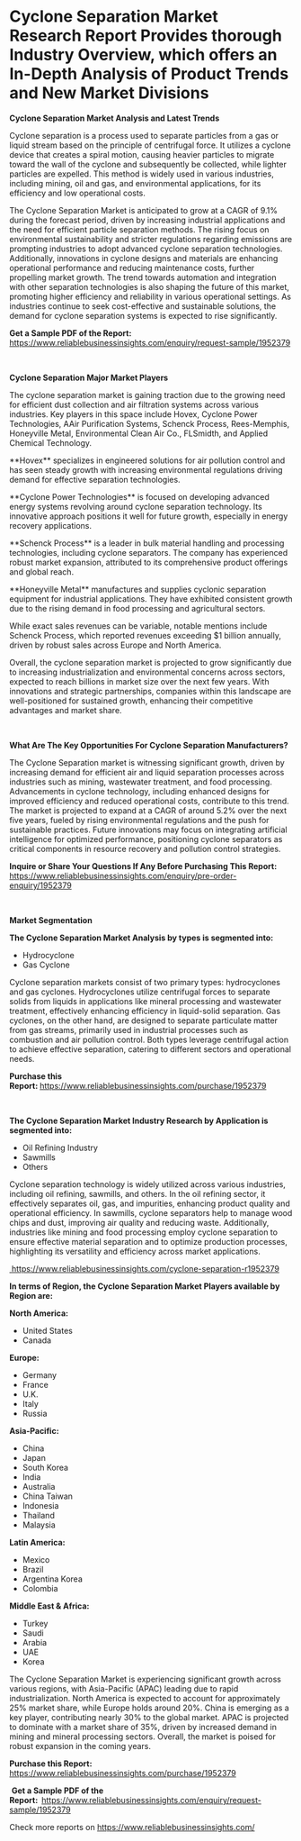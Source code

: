 <p><h1>Cyclone Separation Market Research Report Provides thorough Industry Overview, which offers an In-Depth Analysis of Product Trends and New Market Divisions</h1></p><p><strong>Cyclone Separation Market Analysis and Latest Trends</strong></p>
<p><p>Cyclone separation is a process used to separate particles from a gas or liquid stream based on the principle of centrifugal force. It utilizes a cyclone device that creates a spiral motion, causing heavier particles to migrate toward the wall of the cyclone and subsequently be collected, while lighter particles are expelled. This method is widely used in various industries, including mining, oil and gas, and environmental applications, for its efficiency and low operational costs.</p><p>The Cyclone Separation Market is anticipated to grow at a CAGR of 9.1% during the forecast period, driven by increasing industrial applications and the need for efficient particle separation methods. The rising focus on environmental sustainability and stricter regulations regarding emissions are prompting industries to adopt advanced cyclone separation technologies. Additionally, innovations in cyclone designs and materials are enhancing operational performance and reducing maintenance costs, further propelling market growth. The trend towards automation and integration with other separation technologies is also shaping the future of this market, promoting higher efficiency and reliability in various operational settings. As industries continue to seek cost-effective and sustainable solutions, the demand for cyclone separation systems is expected to rise significantly.</p></p>
<p><strong>Get a Sample PDF of the Report:&nbsp;</strong> <a href="https://www.reliablebusinessinsights.com/enquiry/request-sample/1952379?utm_campaign=2220&utm_medium=2&utm_source=Github&utm_content=ia&utm_term=20022025&utm_id=cyclone-separation">https://www.reliablebusinessinsights.com/enquiry/request-sample/1952379</a></p>
<p>&nbsp;</p>
<p><strong>Cyclone Separation Major Market Players</strong></p>
<p><p>The cyclone separation market is gaining traction due to the growing need for efficient dust collection and air filtration systems across various industries. Key players in this space include Hovex, Cyclone Power Technologies, AAir Purification Systems, Schenck Process, Rees-Memphis, Honeyville Metal, Environmental Clean Air Co., FLSmidth, and Applied Chemical Technology.</p><p>**Hovex** specializes in engineered solutions for air pollution control and has seen steady growth with increasing environmental regulations driving demand for effective separation technologies. </p><p>**Cyclone Power Technologies** is focused on developing advanced energy systems revolving around cyclone separation technology. Its innovative approach positions it well for future growth, especially in energy recovery applications.</p><p>**Schenck Process** is a leader in bulk material handling and processing technologies, including cyclone separators. The company has experienced robust market expansion, attributed to its comprehensive product offerings and global reach.</p><p>**Honeyville Metal** manufactures and supplies cyclonic separation equipment for industrial applications. They have exhibited consistent growth due to the rising demand in food processing and agricultural sectors.</p><p>While exact sales revenues can be variable, notable mentions include Schenck Process, which reported revenues exceeding $1 billion annually, driven by robust sales across Europe and North America. </p><p>Overall, the cyclone separation market is projected to grow significantly due to increasing industrialization and environmental concerns across sectors, expected to reach billions in market size over the next few years. With innovations and strategic partnerships, companies within this landscape are well-positioned for sustained growth, enhancing their competitive advantages and market share.</p></p>
<p>&nbsp;</p>
<p><strong>What Are The Key Opportunities For Cyclone Separation Manufacturers?</strong></p>
<p><p>The Cyclone Separation market is witnessing significant growth, driven by increasing demand for efficient air and liquid separation processes across industries such as mining, wastewater treatment, and food processing. Advancements in cyclone technology, including enhanced designs for improved efficiency and reduced operational costs, contribute to this trend. The market is projected to expand at a CAGR of around 5.2% over the next five years, fueled by rising environmental regulations and the push for sustainable practices. Future innovations may focus on integrating artificial intelligence for optimized performance, positioning cyclone separators as critical components in resource recovery and pollution control strategies.</p></p>
<p><strong>Inquire or Share Your Questions If Any Before Purchasing This Report:</strong> <a href="https://www.reliablebusinessinsights.com/enquiry/pre-order-enquiry/1952379?utm_campaign=2220&utm_medium=2&utm_source=Github&utm_content=ia&utm_term=20022025&utm_id=cyclone-separation">https://www.reliablebusinessinsights.com/enquiry/pre-order-enquiry/1952379</a></p>
<p>&nbsp;</p>
<p><strong>Market Segmentation</strong></p>
<p><strong>The Cyclone Separation Market Analysis by types is segmented into:</strong></p>
<p><ul><li>Hydrocyclone</li><li>Gas Cyclone</li></ul></p>
<p><p>Cyclone separation markets consist of two primary types: hydrocyclones and gas cyclones. Hydrocyclones utilize centrifugal forces to separate solids from liquids in applications like mineral processing and wastewater treatment, effectively enhancing efficiency in liquid-solid separation. Gas cyclones, on the other hand, are designed to separate particulate matter from gas streams, primarily used in industrial processes such as combustion and air pollution control. Both types leverage centrifugal action to achieve effective separation, catering to different sectors and operational needs.</p></p>
<p><strong>Purchase this Report:&nbsp;</strong><a href="https://www.reliablebusinessinsights.com/purchase/1952379?utm_campaign=2220&utm_medium=2&utm_source=Github&utm_content=ia&utm_term=20022025&utm_id=cyclone-separation">https://www.reliablebusinessinsights.com/purchase/1952379</a></p>
<p>&nbsp;</p>
<p><strong>The Cyclone Separation Market Industry Research by Application is segmented into:</strong></p>
<p><ul><li>Oil Refining Industry</li><li>Sawmills</li><li>Others</li></ul></p>
<p><p>Cyclone separation technology is widely utilized across various industries, including oil refining, sawmills, and others. In the oil refining sector, it effectively separates oil, gas, and impurities, enhancing product quality and operational efficiency. In sawmills, cyclone separators help to manage wood chips and dust, improving air quality and reducing waste. Additionally, industries like mining and food processing employ cyclone separation to ensure effective material separation and to optimize production processes, highlighting its versatility and efficiency across market applications.</p></p>
<p><a href="https://www.reliablebusinessinsights.com/cyclone-separation-r1952379?utm_campaign=2220&utm_medium=2&utm_source=Github&utm_content=ia&utm_term=20022025&utm_id=cyclone-separation">&nbsp;https://www.reliablebusinessinsights.com/cyclone-separation-r1952379</a></p>
<p><strong>In terms of Region, the Cyclone Separation Market Players available by Region are:</strong></p>
<p>
    <p> <strong> North America: </strong>
        <ul>
            <li>United States</li>
            <li>Canada</li>
        </ul>
        </p> 
    <p> <strong> Europe: </strong>
        <ul>
            <li>Germany</li>
            <li>France</li>
            <li>U.K.</li>
            <li>Italy</li>
            <li>Russia</li>
        </ul>
        </p> 
    <p> <strong> Asia-Pacific: </strong>
        <ul>
            <li>China</li>
            <li>Japan</li>
            <li>South Korea</li>
            <li>India</li>
            <li>Australia</li>
            <li>China Taiwan</li>
            <li>Indonesia</li>
            <li>Thailand</li>
            <li>Malaysia</li>
        </ul>
        </p> 
    <p> <strong> Latin America: </strong>
        <ul>
            <li>Mexico</li>
            <li>Brazil</li>
            <li>Argentina Korea</li>
            <li>Colombia</li>
        </ul>
        </p> 
    <p> <strong> Middle East & Africa: </strong>
        <ul>
            <li>Turkey</li>
            <li>Saudi</li>
            <li>Arabia</li>
            <li>UAE</li>
            <li>Korea</li>
        </ul>
    </p>
    </p>
<p><p>The Cyclone Separation Market is experiencing significant growth across various regions, with Asia-Pacific (APAC) leading due to rapid industrialization. North America is expected to account for approximately 25% market share, while Europe holds around 20%. China is emerging as a key player, contributing nearly 30% to the global market. APAC is projected to dominate with a market share of 35%, driven by increased demand in mining and mineral processing sectors. Overall, the market is poised for robust expansion in the coming years.</p></p>
<p><strong>Purchase this Report: </strong><a href="https://www.reliablebusinessinsights.com/purchase/1952379?utm_campaign=2220&utm_medium=2&utm_source=Github&utm_content=ia&utm_term=20022025&utm_id=cyclone-separation">https://www.reliablebusinessinsights.com/purchase/1952379</a></p>
<p>&nbsp;<strong>Get a Sample PDF of the Report:&nbsp;&nbsp;</strong><a href="https://www.reliablebusinessinsights.com/enquiry/request-sample/1952379?utm_campaign=2220&utm_medium=2&utm_source=Github&utm_content=ia&utm_term=20022025&utm_id=cyclone-separation">https://www.reliablebusinessinsights.com/enquiry/request-sample/1952379</a></p>
<p><strong></strong></p>
<p>Check more reports on <a href="https://www.reliablebusinessinsights.com/?utm_campaign=2220&utm_medium=2&utm_source=Github&utm_content=ia&utm_term=20022025&utm_id=cyclone-separation">https://www.reliablebusinessinsights.com/</a></p>